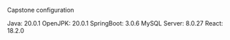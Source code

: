 Capstone configuration

Java: 20.0.1
OpenJPK: 20.0.1
SpringBoot: 3.0.6
MySQL Server: 8.0.27
React: 18.2.0

